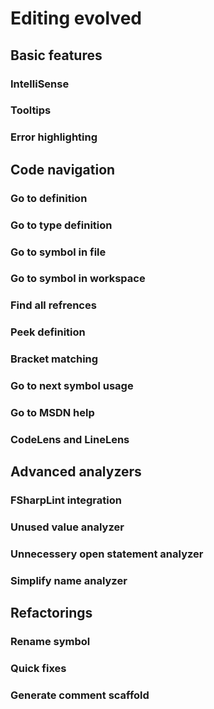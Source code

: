 # Editing evolved

## Basic features

### IntelliSense

### Tooltips

### Error highlighting

## Code navigation

### Go to definition

### Go to type definition

### Go to symbol in file

### Go to symbol in workspace

### Find all refrences

### Peek definition

### Bracket matching

### Go to next symbol usage

### Go to MSDN help

### CodeLens and LineLens

## Advanced analyzers

### FSharpLint integration

### Unused value analyzer

### Unnecessery open statement analyzer

### Simplify name analyzer

## Refactorings

### Rename symbol

### Quick fixes

### Generate comment scaffold